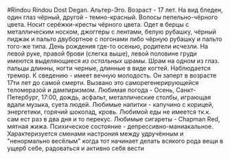 #Rindou
Rindou Dost Degan. Альтер-Эго. Возраст - 17 лет.
На вид бледен, один глаз чёрный, другой - темно-красный.
Волосы пепельно-чёрного цвета. Носит серёжки-кресты чёрного цвета.
Одет в берцы с металлическим носком, джоггеры с лентами, белую рубашку, чёрный пиджак и пальто двубортное с погонами либо чёрную рубашку и пальто того-же типа.
День рождения где-то осенью, родители исчезли. 
На левой руке, правой брови (слегка выше), левой половине груди имеются выделяющиеся *из остальных* шрамы. Шрам на одном из глаз. пальцы длинны, ногти черные, длинные в виде когтей. Наблюдается тремор.
К сведению - имеет вечную молодость. Он заперт в возрасте 17ти лет до самой смерти.
Вызвано это саморегенерирующейся теломеразой и дампиризмом.
Любимая погода - Осень, Санкт-Петербург, 17:00, дождь, асфальт, металлические столбы, играющая вдали музыка, суета людей. Любимые напитки - капучино с корицей, энергетики, горячий шоколад, кровь. Любимой еды не имеется тк.к. сам ест раз в два дня и то перекус.
Любимые сигареты - Chapman Red, мятная жижа.
Психическое состояние - депрессивно-маниакальное. Характеризуется сменами настрония между удручённым и "ненормально весёлым" когда тот начинает делать всякого рода вещи в ущерб себе, радоваться и активно себя вести